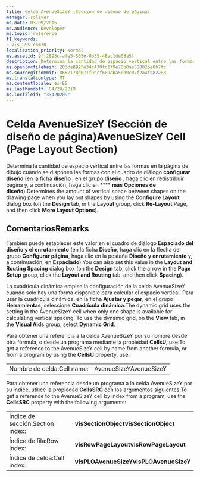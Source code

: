 ```yaml
---
title: Celda AvenueSizeY (Sección de diseño de página)
manager: soliver
ms.date: 03/09/2015
ms.audience: Developer
ms.topic: reference
f1_keywords:
- Vis_DSS.chm70
localization_priority: Normal
ms.assetid: 9ff2893c-afe5-505e-0b55-48ec1de08a5f
description: Determina la cantidad de espacio vertical entre las formas en la página de dibujo cuando se disponen las formas con el cuadro de diálogo Configurar diseño (en la ficha Diseño, en el grupo diseño, haga clic en reDistribuir página y, a continuación, haga clic en más opciones de diseño).
ms.openlocfilehash: 283de8925e34c470fd1f9e78b8ae58882be8b7fc
ms.sourcegitcommit: 8657170d071f9bcf680aba50b9c07f2a4fb82283
ms.translationtype: MT
ms.contentlocale: es-ES
ms.lasthandoff: 04/28/2019
ms.locfileid: "33420209"
---
```

# <a name="avenuesizey-cell-page-layout-section"></a><span data-ttu-id="a738e-103">Celda AvenueSizeY (Sección de diseño de página)</span><span class="sxs-lookup"><span data-stu-id="a738e-103">AvenueSizeY Cell (Page Layout Section)</span></span>

<span data-ttu-id="a738e-104">Determina la cantidad de espacio vertical entre las formas en la página de dibujo cuando se disponen las formas con el cuadro de diálogo **configurar diseño** (en la ficha **diseño** , en el grupo **diseño** , haga clic en redistribuir página y, a continuación, haga clic en \*\*\*\* **más Opciones de diseño**).</span><span class="sxs-lookup"><span data-stu-id="a738e-104">Determines the amount of vertical space between shapes on the drawing page when you lay out shapes by using the **Configure Layout** dialog box (on the **Design** tab, in the **Layout** group, click **Re-Layout** Page, and then click **More Layout Options**).</span></span>
  
## <a name="remarks"></a><span data-ttu-id="a738e-105">Comentarios</span><span class="sxs-lookup"><span data-stu-id="a738e-105">Remarks</span></span>

<span data-ttu-id="a738e-106">También puede establecer este valor en el cuadro de diálogo **Espaciado del diseño y el enrutamiento** (en la ficha **Diseño**, haga clic en la flecha del grupo **Configurar página**, haga clic en la pestaña **Diseño y enrutamiento** y, a continuación, en **Espaciado**).</span><span class="sxs-lookup"><span data-stu-id="a738e-106">You can also set this value in the **Layout and Routing Spacing** dialog box (on the **Design** tab, click the arrow in the **Page Setup** group, click the **Layout and Routing** tab, and then click **Spacing**).</span></span>
  
<span data-ttu-id="a738e-p101">La cuadrícula dinámica emplea la configuración de la celda AvenueSizeY cuando solo hay una forma disponible para calcular el espacio vertical. Para usar la cuadrícula dinámica, en la ficha **Ajustar y pegar**, en el grupo **Herramientas**, seleccione **Cuadrícula dinámica**.</span><span class="sxs-lookup"><span data-stu-id="a738e-p101">The dynamic grid uses the setting in the AvenueSizeY cell when only one shape is available for calculating vertical spacing. To use the dynamic grid, on the **View** tab, in the **Visual Aids** group, select **Dynamic Grid**.</span></span>
  
<span data-ttu-id="a738e-109">Para obtener una referencia a la celda AvenueSizeY por su nombre desde otra fórmula, o desde un programa mediante la propiedad
 **CellsU**, use:</span><span class="sxs-lookup"><span data-stu-id="a738e-109">To get a reference to the AvenueSizeY cell by name from another formula, or from a program by using the **CellsU** property, use:</span></span> 
  
|||
|:-----|:-----|
| <span data-ttu-id="a738e-110">Nombre de celda:</span><span class="sxs-lookup"><span data-stu-id="a738e-110">Cell name:</span></span>  <br/> | <span data-ttu-id="a738e-111">AvenueSizeY</span><span class="sxs-lookup"><span data-stu-id="a738e-111">AvenueSizeY</span></span>  <br/> |
   
<span data-ttu-id="a738e-112">Para obtener una referencia desde un programa a la celda AvenueSizeY por su índice, utilice la propiedad **CellsSRC** con los argumentos siguientes:</span><span class="sxs-lookup"><span data-stu-id="a738e-112">To get a reference to the AvenueSizeY cell by index from a program, use the **CellsSRC** property with the following arguments:</span></span> 
  
|||
|:-----|:-----|
| <span data-ttu-id="a738e-113">Índice de sección:</span><span class="sxs-lookup"><span data-stu-id="a738e-113">Section index:</span></span>  <br/> |<span data-ttu-id="a738e-114">**visSectionObject**</span><span class="sxs-lookup"><span data-stu-id="a738e-114">**visSectionObject**</span></span> <br/> |
| <span data-ttu-id="a738e-115">Índice de fila:</span><span class="sxs-lookup"><span data-stu-id="a738e-115">Row index:</span></span>  <br/> |<span data-ttu-id="a738e-116">**visRowPageLayout**</span><span class="sxs-lookup"><span data-stu-id="a738e-116">**visRowPageLayout**</span></span> <br/> |
| <span data-ttu-id="a738e-117">Índice de celda:</span><span class="sxs-lookup"><span data-stu-id="a738e-117">Cell index:</span></span>  <br/> |<span data-ttu-id="a738e-118">**visPLOAvenueSizeY**</span><span class="sxs-lookup"><span data-stu-id="a738e-118">**visPLOAvenueSizeY**</span></span> <br/> |
   


